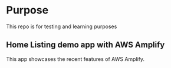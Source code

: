 # Purpose
This repo is for testing and learning purposes

## Home Listing demo app with AWS Amplify

This app showcases the recent features of AWS Amplify.
